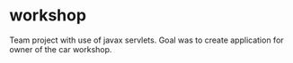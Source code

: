 # workshop
Team project with use of javax servlets. Goal was to create application for owner of the car workshop.
